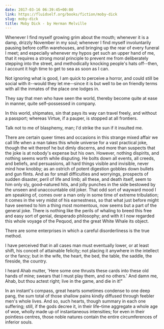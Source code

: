 ```yaml
---
date: 2017-03-16 06:39:45+00:00
link: https://fluidself.org/books/fiction/moby-dick
slug: moby-dick
title: Moby Dick - by Herman Melville
---
```


Whenever I find myself growing grim about the mouth; whenever it is a damp, drizzly November in my soul; whenever I find myself involuntarily pausing before coffin warehouses, and bringing up the rear of every funeral I meet; and especially whenever my hypos get such an upper hand of me, that it requires a strong moral principle to prevent me from deliberately stepping into the street, and methodically knocking people's hats off--then, I account it high time to get to sea as soon as I can.

Not ignoring what is good, I am quick to perceive a horror, and could still be social with it--would they let me--since it is but well to be on friendly terms with all the inmates of the place one lodges in.

They say that men who have seen the world, thereby become quite at ease in manner, quite self–possessed in company.

In this world, shipmates, sin that pays its way can travel freely, and without a passport; whereas Virtue, if a pauper, is stopped at all frontiers.

Talk not to me of blasphemy, man; I'd strike the sun if it insulted me.

There are certain queer times and occasions in this strange mixed affair we call life when a man takes this whole universe for a vast practical joke, though the wit thereof he but dimly discerns, and more than suspects that the joke is at nobody's expense but his own. However, nothing dispirits, and nothing seems worth while disputing. He bolts down all events, all creeds, and beliefs, and persuasions, all hard things visible and invisible, never mind how knobby; as an ostrich of potent digestion gobbles down bullets and gun flints. And as for small difficulties and worryings, prospects of sudden disaster, peril of life and limb; all these, and death itself, seem to him only sly, good–natured hits, and jolly punches in the side bestowed by the unseen and unaccountable old joker. That odd sort of wayward mood I am speaking of, comes over a man only in some time of extreme tribulation; it comes in the very midst of his earnestness, so that what just before might have seemed to him a thing most momentous, now seems but a part of the general joke. There is nothing like the perils of whaling to breed this free and easy sort of genial, desperado philosophy; and with it I now regarded this whole voyage of the Pequod, and the great White Whale its object.

There are some enterprises in which a careful disorderliness is the true method.

I have perceived that in all cases man must eventually lower, or at least shift, his conceit of attainable felicity; not placing it anywhere in the intellect or the fancy; but in the wife, the heart, the bed, the table, the saddle, the fireside, the country.

I heard Ahab mutter, 'Here some one thrusts these cards into these old hands of mine; swears that I must play them, and no others.' And damn me, Ahab, but thou actest right; live in the game, and die in it!"

In an instant's compass, great hearts sometimes condense to one deep pang, the sum total of those shallow pains kindly diffused through feebler men's whole lives. And so, such hearts, though summary in each one suffering; still, if the gods decree it, in their life–time aggregate a whole age of woe, wholly made up of instantaneous intensities; for even in their pointless centres, those noble natures contain the entire circumferences of inferior souls.
